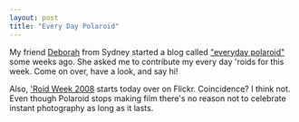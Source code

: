 ```yaml
---
layout: post
title: "Every Day Polaroid"
---
```

My friend [Deborah](http://ddot.wordpress.com) from Sydney started a blog called ["everyday polaroid"](http://everydaypolaroid.wordpress.com/) some weeks ago. She asked me to contribute my every day 'roids for this week. Come on over, have a look, and say hi!

Also, ['Roid Week 2008](http://www.flickr.com/groups/polaroidweek2008/) starts today over on Flickr. Coincidence? I think not. Even though Polaroid stops making film there's no reason not to celebrate instant photography as long as it lasts.
